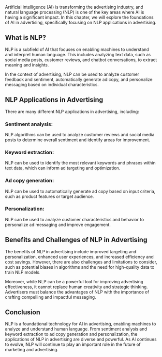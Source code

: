 

Artificial intelligence (AI) is transforming the advertising industry, and natural language processing (NLP) is one of the key areas where AI is having a significant impact. In this chapter, we will explore the foundations of AI in advertising, specifically focusing on NLP applications in advertising.

What is NLP?
------------

NLP is a subfield of AI that focuses on enabling machines to understand and interpret human language. This includes analyzing text data, such as social media posts, customer reviews, and chatbot conversations, to extract meaning and insights.

In the context of advertising, NLP can be used to analyze customer feedback and sentiment, automatically generate ad copy, and personalize messaging based on individual characteristics.

NLP Applications in Advertising
-------------------------------

There are many different NLP applications in advertising, including:

### Sentiment analysis:

NLP algorithms can be used to analyze customer reviews and social media posts to determine overall sentiment and identify areas for improvement.

### Keyword extraction:

NLP can be used to identify the most relevant keywords and phrases within text data, which can inform ad targeting and optimization.

### Ad copy generation:

NLP can be used to automatically generate ad copy based on input criteria, such as product features or target audience.

### Personalization:

NLP can be used to analyze customer characteristics and behavior to personalize ad messaging and improve engagement.

Benefits and Challenges of NLP in Advertising
---------------------------------------------

The benefits of NLP in advertising include improved targeting and personalization, enhanced user experiences, and increased efficiency and cost savings. However, there are also challenges and limitations to consider, such as potential biases in algorithms and the need for high-quality data to train NLP models.

Moreover, while NLP can be a powerful tool for improving advertising effectiveness, it cannot replace human creativity and strategic thinking. Advertisers must balance the advantages of NLP with the importance of crafting compelling and impactful messaging.

Conclusion
----------

NLP is a foundational technology for AI in advertising, enabling machines to analyze and understand human language. From sentiment analysis and keyword extraction to ad copy generation and personalization, the applications of NLP in advertising are diverse and powerful. As AI continues to evolve, NLP will continue to play an important role in the future of marketing and advertising.
